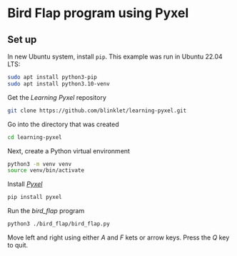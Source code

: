 # Bird Flap program using Pyxel

## Set up

In new Ubuntu system, install `pip`. This example was run in Ubuntu 22.04 LTS:

```bash
sudo apt install python3-pip
sudo apt install python3.10-venv
```

Get the *Learning Pyxel* repository

```bash
git clone https://github.com/blinklet/learning-pyxel.git
```

Go into the directory that was created

```bash
cd learning-pyxel
```

Next, create a Python virtual environment

```bash
python3 -m venv venv
source venv/bin/activate
```

Install *[Pyxel](https://github.com/kitao/pyxel)*

```bash
pip install pyxel
```

Run the *bird_flap* program

```bash
python3 ./bird_flap/bird_flap.py
```

Move left and right using either *A* and *F* kets or arrow keys. Press the *Q* key to quit.


